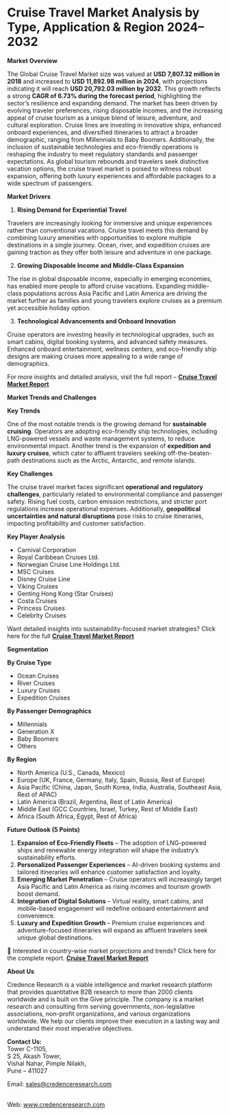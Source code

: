 # Cruise Travel Market Analysis by Type, Application & Region 2024–2032


<p><strong>Market Overview</strong></p>
<p>The Global Cruise Travel Market size was valued at <strong>USD 7,807.32 million in 2018</strong> and increased to <strong>USD 11,892.98 million in 2024</strong>, with projections indicating it will reach <strong>USD 20,792.03 million by 2032</strong>. This growth reflects a strong <strong>CAGR of 6.73% during the forecast period</strong>, highlighting the sector&rsquo;s resilience and expanding demand. The market has been driven by evolving traveler preferences, rising disposable incomes, and the increasing appeal of cruise tourism as a unique blend of leisure, adventure, and cultural exploration. Cruise lines are investing in innovative ships, enhanced onboard experiences, and diversified itineraries to attract a broader demographic, ranging from Millennials to Baby Boomers. Additionally, the inclusion of sustainable technologies and eco-friendly operations is reshaping the industry to meet regulatory standards and passenger expectations. As global tourism rebounds and travelers seek distinctive vacation options, the cruise travel market is poised to witness robust expansion, offering both luxury experiences and affordable packages to a wide spectrum of passengers.</p>
<p><strong>Market Drivers</strong></p>
<ol>
<li><strong> Rising Demand for Experiential Travel</strong></li>
</ol>
<p>Travelers are increasingly looking for immersive and unique experiences rather than conventional vacations. Cruise travel meets this demand by combining luxury amenities with opportunities to explore multiple destinations in a single journey. Ocean, river, and expedition cruises are gaining traction as they offer both leisure and adventure in one package.</p>
<ol start="2">
<li><strong> Growing Disposable Income and Middle-Class Expansion</strong></li>
</ol>
<p>The rise in global disposable income, especially in emerging economies, has enabled more people to afford cruise vacations. Expanding middle-class populations across Asia Pacific and Latin America are driving the market further as families and young travelers explore cruises as a premium yet accessible holiday option.</p>
<ol start="3">
<li><strong> Technological Advancements and Onboard Innovation</strong></li>
</ol>
<p>Cruise operators are investing heavily in technological upgrades, such as smart cabins, digital booking systems, and advanced safety measures. Enhanced onboard entertainment, wellness centers, and eco-friendly ship designs are making cruises more appealing to a wide range of demographics.</p>
<p>For more insights and detailed analysis, visit the full report &ndash; <strong><a href="https://www.credenceresearch.com/report/cruise-travel-market?utm_source=chatgpt.com">Cruise Travel Market Report</a></strong></p>
<p><strong>Market Trends and Challenges</strong></p>
<p><strong>Key Trends</strong></p>
<p>One of the most notable trends is the growing demand for <strong>sustainable cruising</strong>. Operators are adopting eco-friendly ship technologies, including LNG-powered vessels and waste management systems, to reduce environmental impact. Another trend is the expansion of <strong>expedition and luxury cruises</strong>, which cater to affluent travelers seeking off-the-beaten-path destinations such as the Arctic, Antarctic, and remote islands.</p>
<p><strong>Key Challenges</strong></p>
<p>The cruise travel market faces significant <strong>operational and regulatory challenges</strong>, particularly related to environmental compliance and passenger safety. Rising fuel costs, carbon emission restrictions, and stricter port regulations increase operational expenses. Additionally, <strong>geopolitical uncertainties and natural disruptions</strong> pose risks to cruise itineraries, impacting profitability and customer satisfaction.</p>
<p><strong>Key Player Analysis</strong></p>
<ul>
<li>Carnival Corporation</li>
<li>Royal Caribbean Cruises Ltd.</li>
<li>Norwegian Cruise Line Holdings Ltd.</li>
<li>MSC Cruises</li>
<li>Disney Cruise Line</li>
<li>Viking Cruises</li>
<li>Genting Hong Kong (Star Cruises)</li>
<li>Costa Cruises</li>
<li>Princess Cruises</li>
<li>Celebrity Cruises</li>
</ul>
<p>Want detailed insights into sustainability-focused market strategies? Click here for the full <strong><a href="https://www.credenceresearch.com/report/cruise-travel-market?utm_source=chatgpt.com">Cruise Travel Market Report</a></strong></p>
<p><strong>Segmentation</strong></p>
<p><strong>By Cruise Type</strong></p>
<ul>
<li>Ocean Cruises</li>
<li>River Cruises</li>
<li>Luxury Cruises</li>
<li>Expedition Cruises</li>
</ul>
<p><strong>By Passenger Demographics</strong></p>
<ul>
<li>Millennials</li>
<li>Generation X</li>
<li>Baby Boomers</li>
<li>Others</li>
</ul>
<p><strong>By Region</strong></p>
<ul>
<li>North America (U.S., Canada, Mexico)</li>
<li>Europe (UK, France, Germany, Italy, Spain, Russia, Rest of Europe)</li>
<li>Asia Pacific (China, Japan, South Korea, India, Australia, Southeast Asia, Rest of APAC)</li>
<li>Latin America (Brazil, Argentina, Rest of Latin America)</li>
<li>Middle East (GCC Countries, Israel, Turkey, Rest of Middle East)</li>
<li>Africa (South Africa, Egypt, Rest of Africa)</li>
</ul>
<p><strong>Future Outlook (5 Points)</strong></p>
<ol>
<li><strong>Expansion of Eco-Friendly Fleets</strong> &ndash; The adoption of LNG-powered ships and renewable energy integration will shape the industry&rsquo;s sustainability efforts.</li>
<li><strong>Personalized Passenger Experiences</strong> &ndash; AI-driven booking systems and tailored itineraries will enhance customer satisfaction and loyalty.</li>
<li><strong>Emerging Market Penetration</strong> &ndash; Cruise operators will increasingly target Asia Pacific and Latin America as rising incomes and tourism growth boost demand.</li>
<li><strong>Integration of Digital Solutions</strong> &ndash; Virtual reality, smart cabins, and mobile-based engagement will redefine onboard entertainment and convenience.</li>
<li><strong>Luxury and Expedition Growth</strong> &ndash; Premium cruise experiences and adventure-focused itineraries will expand as affluent travelers seek unique global destinations.</li>
</ol>
<p>📌 Interested in country-wise market projections and trends? Click here for the complete report. <strong><a href="https://www.credenceresearch.com/report/cruise-travel-market?utm_source=chatgpt.com">Cruise Travel Market Report</a></strong></p>
<p><strong>About Us</strong></p>
<p>Credence Research is a viable intelligence and market research platform that provides quantitative B2B research to more than 2000 clients worldwide and is built on the Give principle. The company is a market research and consulting firm serving governments, non-legislative associations, non-profit organizations, and various organizations worldwide. We help our clients improve their execution in a lasting way and understand their most imperative objectives.</p>
<p><strong>Contact Us:</strong><br /> Tower C-1105,<br /> S 25, Akash Tower,<br /> Vishal Nahar, Pimple Nilakh,<br /> Pune &ndash; 411027</p>
<p>Email: <a href="mailto:sales@credenceresearch.com">sales@credenceresearch.com</a></p>
<p><br /> Web: <a href="http://www.credenceresearch.com?utm_source=chatgpt.com">www.credenceresearch.com</a></p>
